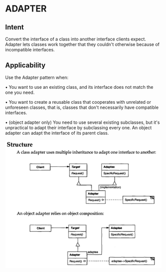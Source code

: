 # ADAPTER
## Intent
Convert the interface of a class into another interface clients expect. Adapter lets classes work together that they couldn't otherwise because of incompatible interfaces.

## Applicability
Use the Adapter pattern when:

• You want to use an existing class, and its interface does not match the one you need.

• You want to create a reusable class that cooperates with unrelated or unforeseen classes, that is, classes that don't necessarily have compatible interfaces.

• (object adapter only) You need to use several existing subclasses, but it's unpractical to adapt their interface by subclassing every one. An object adapter can adapt the interface of its parent class.

![alt text](image.png)